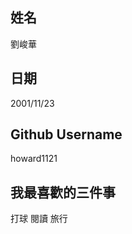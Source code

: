 姓名
----
劉峻華

日期
----
2001/11/23

Github Username
---------------
howard1121

我最喜歡的三件事
---------------
打球  閱讀  旅行